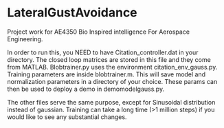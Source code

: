 # LateralGustAvoidance
Project work for AE4350 Bio Inspired intelligence For Aerospace Engineering.


In order to run this, you NEED to have Citation_controller.dat in your directory. The closed loop matrices are stored in this file and they come from MATLAB.
Blobtrainer.py uses the environment citation_env_gauss.py. Training parameters are inside blobtrainer.m. This will save model and normalization parameters in a directory of your choice. 
These params can then be used to deploy a demo in demomodelgauss.py.

The other files serve the same purpose, except for Sinusoidal distribution instead of gaussian. Training can take a long time (>1 million steps) if you would like to see any substantial changes. 
